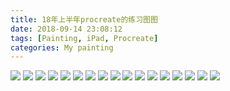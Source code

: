 ```yaml
---
title: 18年上半年procreate的练习图图
date: 2018-09-14 23:08:12
tags: [Painting, iPad, Procreate]
categories: My painting
---
```


![](/uploads/draw-with-procreate-in-ipad-during-pre-half-in-2018/1.jpg)
![](/uploads/draw-with-procreate-in-ipad-during-pre-half-in-2018/2.jpg)
![](/uploads/draw-with-procreate-in-ipad-during-pre-half-in-2018/3.jpg)
![](/uploads/draw-with-procreate-in-ipad-during-pre-half-in-2018/4.jpg)
![](/uploads/draw-with-procreate-in-ipad-during-pre-half-in-2018/5.jpg)
![](/uploads/draw-with-procreate-in-ipad-during-pre-half-in-2018/6.jpg)
![](/uploads/draw-with-procreate-in-ipad-during-pre-half-in-2018/7.jpg)
![](/uploads/draw-with-procreate-in-ipad-during-pre-half-in-2018/8.jpg)
![](/uploads/draw-with-procreate-in-ipad-during-pre-half-in-2018/9.jpg)
![](/uploads/draw-with-procreate-in-ipad-during-pre-half-in-2018/10.jpg)
![](/uploads/draw-with-procreate-in-ipad-during-pre-half-in-2018/11.jpg)
![](/uploads/draw-with-procreate-in-ipad-during-pre-half-in-2018/12.jpg)
![](/uploads/draw-with-procreate-in-ipad-during-pre-half-in-2018/13.jpg)
![](/uploads/draw-with-procreate-in-ipad-during-pre-half-in-2018/14.jpg)
![](/uploads/draw-with-procreate-in-ipad-during-pre-half-in-2018/15.jpg)
![](/uploads/draw-with-procreate-in-ipad-during-pre-half-in-2018/16.jpg)
![](/uploads/draw-with-procreate-in-ipad-during-pre-half-in-2018/17.jpg)



